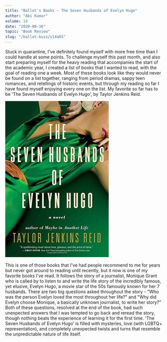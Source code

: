 ```yaml
---
title: "Ballot's Books - The Seven Husbands of Evelyn Hugo"
author: "Abi Kumar"
volume: 14
date: "2020-08-16"
topic: "Book Review"
slug: "/ballot-buzz/v14a05"
---
```


Stuck in quarantine, I've definitely found myself with more free time than I could handle at some points. To challenge myself this past month, and also start preparing myself for the heavy reading that accompanies the start of the academic year, I created a list of books that I wanted to read, with the goal of reading one a week. Most of these books look like they would never be found on a list together, ranging from period dramas, sappy teen romances, and retellings of historic events, but through my reading so far I have found myself enjoying every one on the list. My favorite so far has to be 'The Seven Husbands of Evelyn Hugo', by Taylor Jenkins Reid.

![](./img/v14a05img.jpg)

This is one of those books that I've had people recommend to me for years but never got around to reading until recently, but it now is one of my favorite books I've read. It follows the story of a journalist, Monique Grant who is called by to listen to and write the life story of the incredibly famous, yet elusive, Evelyn Hugo, a movie star of the 50s famously known for her 7 husbands. There are two big questions asked throughout the story - "Who was the person Evelyn loved the most throughout her life?" and "Why did Evelyn choose Monique, a basically unknown journalist, to write her story?" Both of these questions, resolved at the end of the book, had such unexpected answers that I was tempted to go back and reread the story, though nothing beats the experience of learning it for the first time. 'The Seven Husbands of Evelyn Hugo' is filled with mysteries, love (with LGBTQ+ representation), and completely unexpected twists and turns that resemble the unpredictable nature of life itself.